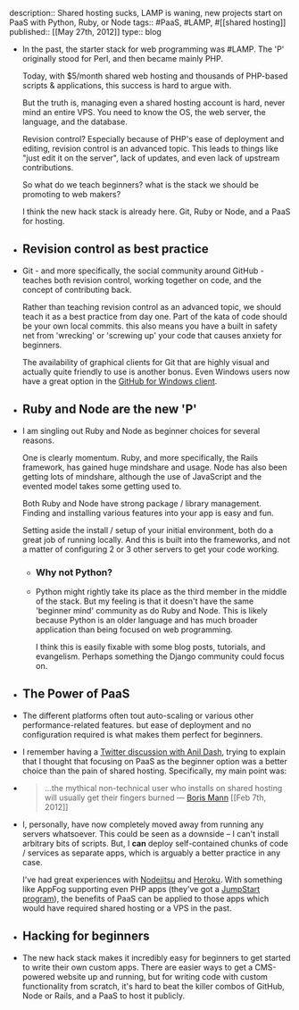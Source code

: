 description:: Shared hosting sucks, LAMP is waning, new projects start on PaaS with Python, Ruby, or Node
tags:: #PaaS, #LAMP, #[[shared hosting]] 
published:: [[May 27th, 2012]]
type:: blog

- In the past, the starter stack for web programming was #LAMP. The 'P' originally stood for Perl, and then became mainly PHP.
  
  Today, with $5/month shared web hosting and thousands of PHP-based scripts & applications, this success is hard to argue with.
  
  But the truth is, managing even a shared hosting account is hard, never mind an entire VPS. You need to know the OS, the web server, the language, and the database.
  
  Revision control? Especially because of PHP's ease of deployment and editing, revision control is an advanced topic. This leads to things like "just edit it on the server", lack of updates, and even lack of upstream contributions.
  
  So what do we teach beginners? what is the stack we should be promoting to web makers?
  
  I think the new hack stack is already here. Git, Ruby or Node, and a PaaS for hosting.
- ## Revision control as best practice
- Git - and more specifically, the social community around GitHub - teaches both revision control, working together on code, and the concept of contributing back.
  
  Rather than teaching revision control as an advanced topic, we should teach it as a best practice from day one. Part of the kata of code should be your own local commits. this also means you have a built in safety net from 'wrecking' or 'screwing up' your code that causes anxiety for beginners.
  
  The availability of graphical clients for Git that are highly visual and actually quite friendly to use is another bonus. Even Windows users now have a great option in the [GitHub for Windows client](http://windows.github.com/).
- ## Ruby and Node are the new 'P'
- I am singling out Ruby and Node as beginner choices for several reasons.
  
  One is clearly momentum. Ruby, and more specifically, the Rails framework, has gained huge mindshare and usage. Node has also been getting lots of mindshare, although the use of JavaScript and the evented model takes some getting used to.
  
  Both Ruby and Node have strong package / library management. Finding and installing various features into your app is easy and fun.
  
  Setting aside the install / setup of your initial environment, both do a great job of running locally. And this is built into the frameworks, and not a matter of configuring 2 or 3 other servers to get your code working.
	- ### Why not Python?
	- Python might rightly take its place as the third member in the middle of the stack. But my feeling is that it doesn't have the same 'beginner mind' community as do Ruby and Node. This is likely because Python is an older language and has much broader application than being focused on web programming.
	  
	  I think this is easily fixable with some blog posts, tutorials, and evangelism. Perhaps something the Django community could focus on.
- ## The Power of PaaS
- The different platforms often tout auto-scaling or various other performance-related features. but ease of deployment and no configuration required is what makes them perfect for beginners.
- I remember having a [Twitter discussion with Anil Dash](http://www.exquisitetweets.com/tweets?eids=mu7TPZom7M.mu74IKsZQy.mu76XdSsXR.mu8icylqym.mu8FPSPG7F.mu8O33Cj2y.mu8M5Z6qqH), trying to explain that I thought that focusing on PaaS as the beginner option was a better choice than the pain of shared hosting. Specifically, my main point was:
- > …the mythical non-technical user who installs on shared hosting will usually get their fingers burned — [Boris Mann](https://twitter.bmannconsulting.com/167025460759371776/) [[Feb 7th, 2012]]
- I, personally, have now completely moved away from running any servers whatsoever. This could be seen as a downside – I can't install arbitrary bits of scripts. But, I __can__ deploy self-contained chunks of code / services as separate apps, which is arguably a better practice in any case.
  
  I've had great experiences with [Nodejitsu](http://nodejitsu.com/) and [Heroku](http://heroku.com). With something like AppFog supporting even PHP apps (they've got a [JumpStart program](http://blog.appfog.com/announcing-express-jumpstarts/)), the benefits of PaaS can be applied to those apps which would have required shared hosting or a VPS in the past.
- ## Hacking for beginners
- The new hack stack makes it incredibly easy for beginners to get started to write their own custom apps. There are easier ways to get a CMS-powered website up and running, but for writing code with custom functionality from scratch, it's hard to beat the killer combos of GitHub, Node or Rails, and a PaaS to host it publicly.